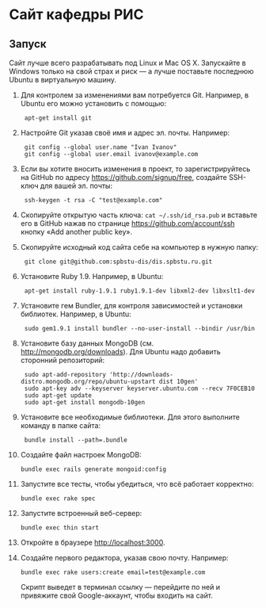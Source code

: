 # Сайт кафедры РИС

## Запуск

Сайт лучше всего разрабатывать под Linux и Mac OS X. Запускайте в Windows только
на свой страх и риск — а лучше поставьте последнюю Ubuntu в виртуальную машину.

1. Для контролем за изменениями вам потребуется Git. Например, в Ubuntu его
   можно установить с помощью:

        apt-get install git

2. Настройте Git указав своё имя и адрес эл. почты. Например:

        git config --global user.name "Ivan Ivanov"
        git config --global user.email ivanov@example.com

3. Если вы хотите вносить изменения в проект, то зарегистрируйтесь на GitHub по
   адресу <https://github.com/signup/free>, создайте SSH-ключ для вашей
   эл. почты:

        ssh-keygen -t rsa -C "test@example.com"

4. Скопируйте открытую часть ключа: `cat ~/.ssh/id_rsa.pub` и вставьте его в
   GitHub нажав по странице <https://github.com/account/ssh>
   кнопку «Add another public key».
5. Скопируйте исходный код сайта себе на компьютер в нужную папку:

        git clone git@github.com:spbstu-dis/dis.spbstu.ru.git

6. Установите Ruby 1.9. Например, в Ubuntu:

        apt-get install ruby-1.9.1 ruby1.9.1-dev libxml2-dev libxslt1-dev

7. Установите гем Bundler, для контроля зависимостей и установки библиотек.
   Например, в Ubuntu:

        sudo gem1.9.1 install bundler --no-user-install --bindir /usr/bin

8. Установите базу данных MongoDB (см. <http://mongodb.org/downloads>). Для
   Ubuntu надо добавить сторонний репозиторий:

        sudo apt-add-repository 'http://downloads-distro.mongodb.org/repo/ubuntu-upstart dist 10gen'
        sudo apt-key adv --keyserver keyserver.ubuntu.com --recv 7F0CEB10
        sudo apt-get update
        sudo apt-get install mongodb-10gen

9. Установите все необходимые библиотеки. Для этого выполните команду в папке
   сайта:

        bundle install --path=.bundle

10. Создайте файл настроек MongoDB:

        bundle exec rails generate mongoid:config

11. Запустите все тесты, чтобы убедиться, что всё работает корректно:

        bundle exec rake spec

12. Запустите встроенный веб-сервер:

        bundle exec thin start

13. Откройте в браузере <http://localhost:3000>.
14. Создайте первого редактора, указав свою почту. Например:

        bundle exec rake users:create email=test@example.com

    Скрипт выведет в терминал ссылку — перейдите по ней и привяжите свой
    Google-аккаунт, чтобы входить на сайт.
